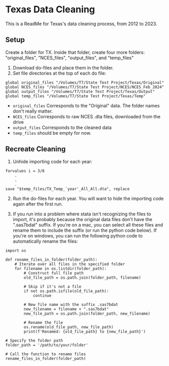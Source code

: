 # Texas Data Cleaning

This is a ReadMe for Texas's data cleaning process, from 2012 to 2023.

## Setup

Create a folder for TX. Inside that folder, create four more folders: "original_files", "NCES_files", "output_files", and "temp_files"

1.  Download do-files and place them in the folder.
2.  Set file directories at the top of each do file:

```         
global original_files "/Volumes/T7/State Test Project/Texas/Original"
global NCES_files "/Volumes/T7/State Test Project/NCES/NCES_Feb_2024"
global output_files "/Volumes/T7/State Test Project/Texas/Output"
global temp_files "/Volumes/T7/State Test Project/Texas/Temp"
```

-   `original_files` Corresponds to the "Original" data. The folder names don't really matter.
-   `NCES_files` Corresponds to raw NCES .dta files, downloaded from the drive
-   `output_files` Corresponds to the cleaned data
-   `temp_files` should be empty for now.

## Recreate Cleaning

1. Unhide importing code for each year:
```
forvalues i = 3/8
    .
    .
    .
save "$temp_files/TX_Temp_`year'_All_All.dta", replace
```

2. Run the do-files for each year. You will want to hide the importing code again after the first run. 

3. If you run into a problem where stata isn't recognizing the files to import, it's probably because the original data files don't have the ".sas7bdat" suffix. If you're on a mac, you can select all these files and rename them to include the suffix (or run the python code below). If you're on windows, you can run the following python code to automatically rename the files:

```
import os

def rename_files_in_folder(folder_path):
    # Iterate over all files in the specified folder
    for filename in os.listdir(folder_path):
        # Construct full file path
        old_file_path = os.path.join(folder_path, filename)
        
        # Skip if it's not a file
        if not os.path.isfile(old_file_path):
            continue
        
        # New file name with the suffix .sas7bdat
        new_filename = filename + ".sas7bdat"
        new_file_path = os.path.join(folder_path, new_filename)
        
        # Rename the file
        os.rename(old_file_path, new_file_path)
        print(f'Renamed: {old_file_path} to {new_file_path}')

# Specify the folder path
folder_path = '/path/to/your/folder'

# Call the function to rename files
rename_files_in_folder(folder_path)
```



